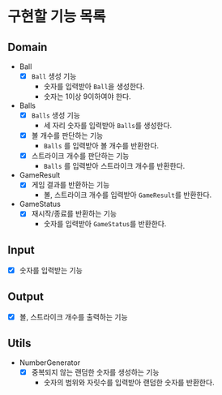 # 구현할 기능 목록

## Domain

- Ball
  - [x] `Ball` 생성 기능
    - 숫자를 입력받아 `Ball`을 생성한다.
    - 숫자는 1이상 9이하여야 한다.
- Balls
  - [x] `Balls` 생성 기능
    - 세 자리 숫자를 입력받아 `Balls`를 생성한다.
  - [x] 볼 개수를 판단하는 기능
    - `Balls` 를 입력받아 볼 개수를 반환한다.
  - [x] 스트라이크 개수를 판단하는 기능
    - `Balls` 를 입력받아 스트라이크 개수를 반환한다.
- GameResult
  - [x] 게임 결과를 반환하는 기능
    - 볼, 스트라이크 개수를 입력받아 `GameResult`를 반환한다.
- GameStatus
  - [x] 재시작/종료를 반환하는 기능
    - 숫자를 입력받아 `GameStatus`를 반환한다.

## Input

- [x] 숫자를 입력받는 기능

## Output

- [x] 볼, 스트라이크 개수를 출력하는 기능

## Utils

- NumberGenerator
  - [x] 중복되지 않는 랜덤한 숫자를 생성하는 기능
    - 숫자의 범위와 자릿수를 입력받아 랜덤한 숫자를 반환한다.
